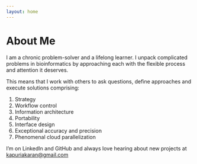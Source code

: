 ```yaml
---
layout: home
---
```


# About Me

I am a chronic problem-solver and a lifelong learner. I unpack complicated problems in bioinformatics by approaching each with the flexible process and attention it deserves.

This means that I work with others to ask questions, define approaches and execute solutions comprising:

  1.  Strategy
  2.  Workflow control
  3.  Information architecture
  4.  Portability 
  5.  Interface design
  6.  Exceptional accuracy and precision
  7.  Phenomenal cloud parallelization

I’m on LinkedIn and GitHub and always love hearing about new projects at kapuriakaran@gmail.com
